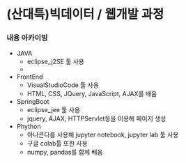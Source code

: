 # (산대특)빅데이터 / 웹개발 과정 
### 내용 아카이빙
- JAVA 
    - eclipse_j2SE 툴 사용
    - 
- FrontEnd
    - VisualStudioCode 툴 사용
    - HTML, CSS, JQuery, JavaScript, AJAX를 배움
- SpringBoot
    - eclipse_jee 툴 사용
    - jquery, AJAX, HTTPServlet등을 이용해 페이지 생성
- Phython
    - 아나콘다를 사용해 jupyter notebook, jupyter lab 툴 사용
    - 구글 colab툴 또한 사용
    - numpy, pandas를 함께 배움


